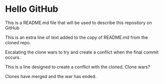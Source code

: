 # Hello GitHub

This is a README.md file that will be used to describe
this repository on GitHub

This is an extra line of text added to the copy of 
README.md from the cloned repo.


Escalating the clone wars to try and create a conflict
when the final commit occurs.

This is a line designed to create a conflict with the
cloned. Clone wars?

Clones have merged and the war has ended.
